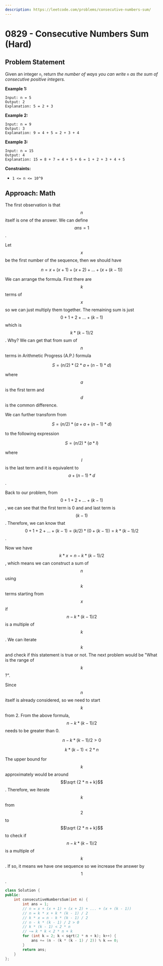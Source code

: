 ```yaml
---
description: https://leetcode.com/problems/consecutive-numbers-sum/
---
```


# 0829 - Consecutive Numbers Sum (Hard)

## Problem Statement

Given an integer `n`, return _the number of ways you can write_ `n` _as the sum of consecutive positive integers._

**Example 1:**

```
Input: n = 5
Output: 2
Explanation: 5 = 2 + 3
```

**Example 2:**

```
Input: n = 9
Output: 3
Explanation: 9 = 4 + 5 = 2 + 3 + 4
```

**Example 3:**

```
Input: n = 15
Output: 4
Explanation: 15 = 8 + 7 = 4 + 5 + 6 = 1 + 2 + 3 + 4 + 5 
```

**Constraints:**

* `1 <= n <= 10^9`

## Approach: Math

The first observation is that $$n$$itself is one of the answer. We can define $$ans = 1$$.&#x20;

Let $$x$$ be the first number of the sequence, then we should have

$$
n = x + (x + 1) + (x + 2) + ... + (x + (k - 1))
$$

We can arrange the formula. First there are $$k$$ terms of $$x$$ so we can just multiply them together. The remaining sum is just $$0 + 1 + 2 + ... + (k - 1)$$ which is $$k * (k - 1) / 2$$. Why? We can get that from sum of $$n$$ terms in Arithmetic Progress (A.P.) formula&#x20;

$$
S = (n / 2) * (2 * a + (n - 1) * d)
$$

where $$a$$is the first term and $$d$$ is the common difference.&#x20;

We can further transform from&#x20;

$$
S = (n / 2) * (a + a + (n - 1) * d)
$$

to the following expression

$$
S = (n / 2) * (a * l)
$$

where $$l$$is the last term and it is equivalent to $$a + (n - 1) * d$$.

Back to our problem, from $$0 + 1 + 2 + ... + (k - 1)$$, we can see that the first term is 0 and and last term is $$(k - 1)$$. Therefore, we can know that  $$0 + 1 + 2 + ... + (k - 1) = (k / 2) * (0 + (k - 1))  = k * (k - 1) / 2$$.

Now we have $$k * x = n - k * (k - 1) / 2$$, which means we can construct a sum of $$n$$using $$k$$terms starting from $$x$$ if $$n - k * (k - 1) / 2$$ is a multiple of $$k$$. We can iterate $$k$$and check if this statement is true or not. The next problem would be "What is the range of $$k$$?".&#x20;

Since $$n$$itself is already considered, so we need to start $$k$$ from 2. From the above formula, $$n - k * (k - 1) / 2$$ needs to be greater than 0.

$$
n - k * (k - 1) / 2 > 0
$$

$$
k * (k - 1) < 2 * n
$$

The upper bound for $$k$$ approximately would be around $$\sqrt {2 * n + k}$$. Therefore, we iterate $$k$$ from $$2$$ to $$\sqrt {2 * n + k}$$ to check if $$n - k * (k - 1) / 2$$ is a multiple of $$k$$. If so, it means we have one sequence so we increase the answer by $$1$$.

```cpp
class Solution {
public:
    int consecutiveNumbersSum(int n) {
        int ans = 1;
        // n = x + (x + 1) + (x + 2) + ... + (x + (k - 1))
        // n = k * x + k * (k - 1) / 2
        // k * x = n - k * (k - 1) / 2
        // n - k * (k - 1) / 2 > 0
        // k * (k - 1) < 2 * n
        // ~= k * k < 2 * n + k
        for (int k = 2; k < sqrt(2 * n + k); k++) {
            ans += (n - (k * (k - 1) / 2)) % k == 0;
        }
        return ans;
    }
};
```
